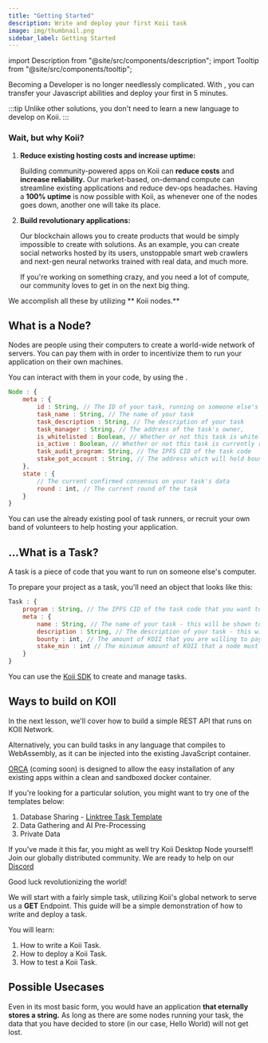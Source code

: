 ```yaml
---
title: "Getting Started"
description: Write and deploy your first Koii task
image: img/thumbnail.png
sidebar_label: Getting Started
---
```


import Description from "@site/src/components/description";
import Tooltip from "@site/src/components/tooltip";

Becoming a <Tooltip text="Web3"/> Developer is no longer needlessly complicated. With <Tooltip text="Koii"/>, you can transfer your Javascript abilities and deploy your first <Tooltip text="Blockchain Application"/> in 5 minutes.


:::tip
Unlike other solutions, you don't need to learn a new language to develop on Koii.
:::

### Wait, but why Koii?

1.  **Reduce existing hosting costs and increase uptime:**

    Building community-powered apps on Koii can **reduce costs** and **increase reliability.**
    Our market-based, on-demand compute can streamline existing applications and reduce dev-ops headaches. Having a **100% uptime** is now possible with Koii, as whenever one of the nodes goes down, another one will take its place.

2.  **Build revolutionary applications:**

    Our blockchain allows you to create products that would be simply impossible to create with <Tooltip text="Web2"/> solutions. As an example, you can create social networks hosted by its users, unstoppable smart web crawlers and next-gen neural networks trained with real data, and much more.

    If you're working on something crazy, and you need a lot of compute, our community loves to get in on the next big thing.

<!-- add line break below -->

We accomplish all these by utilizing ** Koii nodes.**

## What is a Node?

Nodes are people using their computers to create a world-wide network of servers. You can pay them with <Tooltip text="KOII"/> in order to incentivize them to run your application on their own machines.

You can interact with them in your code, by using the <Tooltip text="Koii SDK"/>.

```js
Node : {
    meta : {
        id : String, // The ID of your task, running on someone else's computer
        task_name : String, // The name of your task
        task_description : String, // The description of your task
        task_manager : String, // The address of the task's owner,
        is_whitelisted : Boolean, // Whether or not this task is whitelisted to run on nodes
        is_active : Boolean, // Whether or not this task is currently running on nodes
        task_audit_program: String, // The IPFS CID of the task code
        stake_pot_account : String, // The address which will hold bounty rewards and collateral
    },
    state : {
        // The current confirmed consensus on your task's data
        round : int, // The current round of the task
    }
}
```

You can use the already existing pool of task runners, or recruit your own band of volunteers to help hosting your application.

## ...What is a Task?

A task is a piece of code that you want to run on someone else's computer.

To prepare your project as a task, you'll need an object that looks like this:

```js
Task : {
    program : String, // The IPFS CID of the task code that you want to run on this computer
    meta : {
        name : String, // The name of your task - this will be shown to node operators
        description : String, // The description of your task - this will be shown to node operators
        bounty : int, // The amount of KOII that you are willing to pay to run your task
        stake_min : int // The minimum amount of KOII that a node must stake to run your task
    }
}
```

You can use the [Koii SDK](/develop/koii-software-toolkit-sdk/what-is-the-koii-sdk) to create and manage tasks.

<!-- line break -->

## Ways to build on KOII

In the next lesson, we'll cover how to build a simple REST API that runs on KOII Network.

Alternatively, you can build tasks in any language that compiles to WebAssembly, as it can be injected into the existing JavaScript container.

[ORCA](/orca) (coming soon) is designed to allow the easy installation of any existing apps within a clean and sandboxed docker container.

If you're looking for a particular solution, you might want to try one of the templates below:

1. Database Sharing - [Linktree Task Template](/tutorials/linktree/data-sharing)
2. Data Gathering and AI Pre-Processing
3. Private Data

If you've made it this far, you might as well try Koii Desktop Node yourself! Join our globally distributed community. We are ready to help on our [Discord](https://discord.gg/koii)

Good luck revolutionizing the world!

We will start with a fairly simple task, utilizing Koii's global network to serve us a **GET** Endpoint. This guide will be a simple demonstration of how to write and deploy a task.

You will learn:

1. How to write a Koii Task.
2. How to deploy a Koii Task.
3. How to test a Koii Task.

## Possible Usecases

Even in its most basic form, you would have an application **that eternally stores a string.** As long as there are some nodes running your task, the data that you have decided to store (in our case, Hello World) will not get lost.
